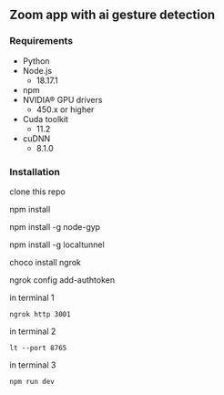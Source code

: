 ## Zoom app with ai gesture detection
### Requirements
- Python
- Node.js 
  - 18.17.1
- npm
- NVIDIA® GPU drivers 
  - 450.x or higher
- Cuda toolkit 
  - 11.2
- cuDNN
  - 8.1.0
### Installation
clone this repo

npm install

npm install -g node-gyp

npm install -g localtunnel

choco install ngrok

ngrok config add-authtoken <token>

in terminal 1

    ngrok http 3001 

in terminal 2

    lt --port 8765 

in terminal 3

    npm run dev


